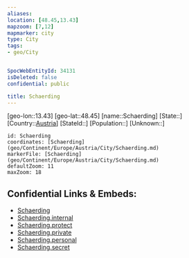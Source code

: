 ```yaml
---
aliases: 
location: [48.45,13.43]
mapzoom: [7,12] 
mapmarker: city 
type: City
tags:
- geo/City


SpocWebEntityId: 34131
isDeleted: false
confidential: public

title: Schaerding
---
```

[geo-lon::13.43]
[geo-lat::48.45]
[name::Schaerding]
[State::]
[Country::[Austria](geo/Continent/Europe/Austria.md)]
[StateId::]
[Population::]
[Unknown::]


```leaflet
id: Schaerding
coordinates: [Schaerding](geo/Continent/Europe/Austria/City/Schaerding.md)
markerFile: [Schaerding](geo/Continent/Europe/Austria/City/Schaerding.md)
defaultZoom: 11 
maxZoom: 18
```


## Confidential Links & Embeds: 
- [Schaerding](../../../../../../_public/geo/Continent/Europe/Austria/City/Schaerding.md) 
- [Schaerding.internal](../../../../../../_internal/geo/Continent/Europe/Austria/City/Schaerding.internal.md) 
- [Schaerding.protect](../../../../../../_protect/geo/Continent/Europe/Austria/City/Schaerding.protect.md) 
- [Schaerding.private](../../../../../../_private/geo/Continent/Europe/Austria/City/Schaerding.private.md) 
- [Schaerding.personal](../../../../../../_personal/geo/Continent/Europe/Austria/City/Schaerding.personal.md) 
- [Schaerding.secret](../../../../../../_secret/geo/Continent/Europe/Austria/City/Schaerding.secret.md) 
